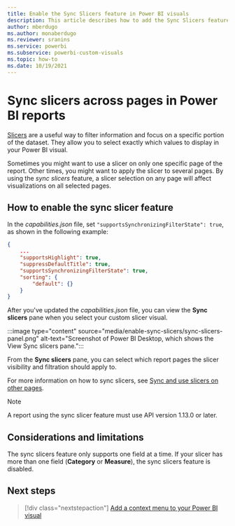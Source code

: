 ```yaml
---
title: Enable the Sync Slicers feature in Power BI visuals
description: This article describes how to add the Sync Slicers feature to Power BI visuals.
author: mberdugo
ms.author: monaberdugo
ms.reviewer: sranins
ms.service: powerbi
ms.subservice: powerbi-custom-visuals
ms.topic: how-to
ms.date: 10/19/2021
---
```


# Sync slicers across pages in Power BI reports

[Slicers](../../visuals/power-bi-visualization-slicers.md) are a useful way to filter information and focus on a specific portion of the dataset. They allow you to select exactly which values to display in your Power BI visual.

Sometimes you might want to use a slicer on only one specific page of the report. Other times, you might want to apply the slicer to several pages. By using the *sync slicers* feature, a slicer selection on any page will affect visualizations on all selected pages.

## How to enable the sync slicer feature

In the *capabilities.json* file, set `"supportsSynchronizingFilterState": true`, as shown in the following example:

```json
{
    ...
    "supportsHighlight": true,
    "suppressDefaultTitle": true,
    "supportsSynchronizingFilterState": true,
    "sorting": {
        "default": {}
    }
}
```

After you've updated the *capabilities.json* file, you can view the **Sync slicers** pane when you select your custom slicer visual.

:::image type="content" source="media/enable-sync-slicers/sync-slicers-panel.png" alt-text="Screenshot of Power BI Desktop, which shows the View Sync slicers pane.":::

From the **Sync slicers** pane, you can select which report pages the slicer visibility and filtration should apply to.

For more information on how to sync slicers, see [Sync and use slicers on other pages](../../visuals/power-bi-visualization-slicers.md#sync-and-use-slicers-on-other-pages).

>[!NOTE]
>A report using the sync slicer feature must use API version 1.13.0 or later.

## Considerations and limitations

The sync slicers feature only supports one field at a time. If your slicer has more than one field (**Category** or **Measure**), the sync slicers feature is disabled.

## Next steps

> [!div class="nextstepaction"]
> [Add a context menu to your Power BI visual](context-menu.md)
